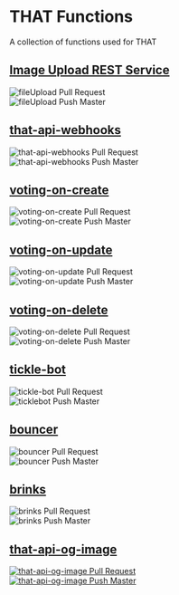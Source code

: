# THAT Functions

A collection of functions used for THAT

## [Image Upload REST Service](functions/fileUpload)

![fileUpload Pull Request](https://github.com/ThatConference/that-api-functions/workflows/fileUpload%20Pull%20Request/badge.svg)  
![fileUpload Push Master](https://github.com/ThatConference/that-api-functions/workflows/fileUpload%20Push%20Master/badge.svg)

## [that-api-webhooks](functions/that-api-webhooks)

![that-api-webhooks Pull Request](https://github.com/ThatConference/that-api-functions/workflows/that-api-webhooks%20Pull%20Request/badge.svg)  
![that-api-webhooks Push Master](https://github.com/ThatConference/that-api-functions/workflows/that-api-webhooks%20Push%20Master/badge.svg)

## [voting-on-create](functions/voting-on-create)

![voting-on-create Pull Request](https://github.com/ThatConference/that-api-functions/workflows/voting-on-create%20Pull%20Request/badge.svg)  
![voting-on-create Push Master](https://github.com/ThatConference/that-api-functions/workflows/voting-on-create%20Push%20Master/badge.svg)

## [voting-on-update](functions/voting-on-update)

![voting-on-update Pull Request](https://github.com/ThatConference/that-api-functions/workflows/voting-on-update%20Pull%20Request/badge.svg)  
![voting-on-update Push Master](https://github.com/ThatConference/that-api-functions/workflows/voting-on-update%20Push%20Master/badge.svg)

## [voting-on-delete](funcitons/voting-on-delete)

![voting-on-delete Pull Request](https://github.com/ThatConference/that-api-functions/workflows/voting-on-delete%20Pull%20Request/badge.svg)  
![voting-on-delete Push Master](https://github.com/ThatConference/that-api-functions/workflows/voting-on-delete%20Push%20Master/badge.svg)

## [tickle-bot](functions/tickle-bot)

![tickle-bot Pull Request](https://github.com/ThatConference/that-api-functions/workflows/tickle-bot%20Pull%20Request/badge.svg)  
![ticklebot Push Master](https://github.com/ThatConference/that-api-functions/workflows/tickle-bot%20Push%20Master/badge.svg)

## [bouncer](functions/bouncer)

![bouncer Pull Request](https://github.com/ThatConference/that-api-functions/workflows/bouncer%20Pull%20Request/badge.svg)  
![bouncer Push Master](https://github.com/ThatConference/that-api-functions/workflows/bouncer%20Push%20Master/badge.svg)

## [brinks](functions/brinks)

![brinks Pull Request](https://github.com/ThatConference/that-api-functions/workflows/brinks%20Pull%20Request/badge.svg)  
![brinks Push Master](https://github.com/ThatConference/that-api-functions/workflows/brinks%20Push%20Master/badge.svg)

## [that-api-og-image](functions/og-image)

[![that-api-og-image Pull Request](https://github.com/ThatConference/that-api-functions/actions/workflows/that-api-og-image_PullRequest.yml/badge.svg)](https://github.com/ThatConference/that-api-functions/actions/workflows/that-api-og-image_PullRequest.yml)  
[![that-api-og-image Push Master](https://github.com/ThatConference/that-api-functions/actions/workflows/that-api-og-image_PushMaster.yml/badge.svg)](https://github.com/ThatConference/that-api-functions/actions/workflows/that-api-og-image_PushMaster.yml)
